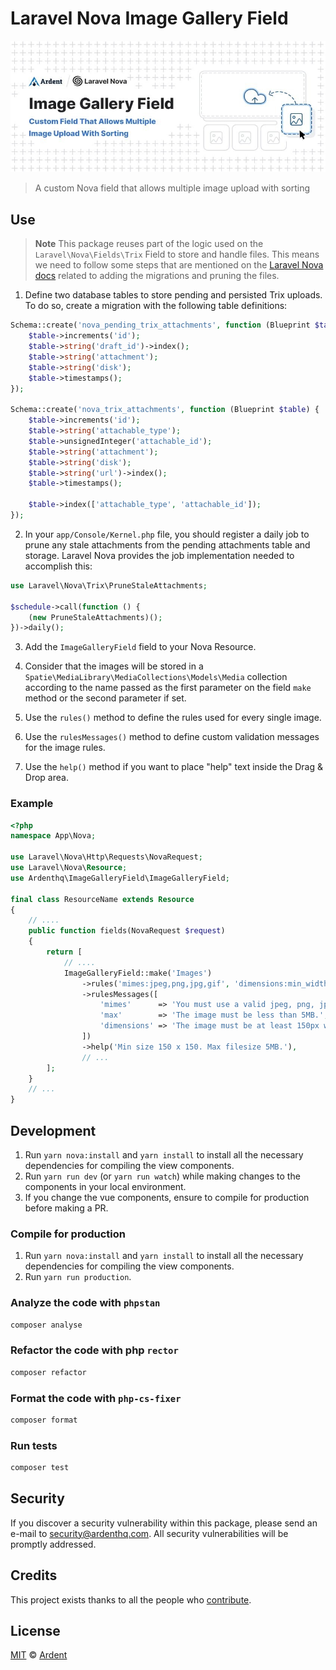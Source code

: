 # Laravel Nova Image Gallery Field

<p align="center">
    <img src="./banner.jpeg" />
</p>

> A custom Nova field that allows multiple image upload with sorting

## Use

> **Note**
> This package reuses part of the logic used on the `Laravel\Nova\Fields\Trix` Field to store and handle files. This means we need to follow some steps that are mentioned on the [Laravel Nova docs](https://nova.laravel.com/docs/1.0/resources/fields.html#file-uploads) related to adding the migrations and pruning the files.

1. Define two database tables to store pending and persisted Trix uploads. To do so, create a migration with the following table definitions:

```php
Schema::create('nova_pending_trix_attachments', function (Blueprint $table) {
    $table->increments('id');
    $table->string('draft_id')->index();
    $table->string('attachment');
    $table->string('disk');
    $table->timestamps();
});

Schema::create('nova_trix_attachments', function (Blueprint $table) {
    $table->increments('id');
    $table->string('attachable_type');
    $table->unsignedInteger('attachable_id');
    $table->string('attachment');
    $table->string('disk');
    $table->string('url')->index();
    $table->timestamps();

    $table->index(['attachable_type', 'attachable_id']);
});
```

2. In your `app/Console/Kernel.php` file, you should register a daily job to prune any stale attachments from the pending attachments table and storage. Laravel Nova provides the job implementation needed to accomplish this:

```php
use Laravel\Nova\Trix\PruneStaleAttachments;

$schedule->call(function () {
    (new PruneStaleAttachments)();
})->daily();
```

3. Add the `ImageGalleryField` field to your Nova Resource.

4. Consider that the images will be stored in a `Spatie\MediaLibrary\MediaCollections\Models\Media` collection according to the name passed as the first parameter on the field `make` method or the second parameter if set.

5. Use the `rules()` method to define the rules used for every single image.

6. Use the `rulesMessages()` method to define custom validation messages for the image rules.

7. Use the `help()` method if you want to place "help" text inside the Drag & Drop area.

### Example

```php
<?php
namespace App\Nova;

use Laravel\Nova\Http\Requests\NovaRequest;
use Laravel\Nova\Resource;
use Ardenthq\ImageGalleryField\ImageGalleryField;

final class ResourceName extends Resource
{
    // ....
    public function fields(NovaRequest $request)
    {
        return [
            // ....
            ImageGalleryField::make('Images')
                ->rules('mimes:jpeg,png,jpg,gif', 'dimensions:min_width=150,min_height=150', 'max:5000')
                ->rulesMessages([
                    'mimes'      => 'You must use a valid jpeg, png, jpg or gif image.',
                    'max'        => 'The image must be less than 5MB.',
                    'dimensions' => 'The image must be at least 150px wide and 150px tall.',
                ])
                ->help('Min size 150 x 150. Max filesize 5MB.'),
                // ...
        ];
    }
    // ...
}
```

## Development

1. Run `yarn nova:install` and `yarn install` to install all the necessary dependencies for compiling the view components.
2. Run `yarn run dev` (or `yarn run watch`) while making changes to the components in your local environment.
3. If you change the vue components, ensure to compile for production before making a PR.

### Compile for production

1. Run `yarn nova:install` and `yarn install` to install all the necessary dependencies for compiling the view components.
2. Run `yarn run production`.

### Analyze the code with `phpstan`

```bash
composer analyse
```

### Refactor the code with php `rector`

```bash
composer refactor
```

### Format the code with `php-cs-fixer`

```bash
composer format
```

### Run tests

```bash
composer test
```

## Security

If you discover a security vulnerability within this package, please send an e-mail to security@ardenthq.com. All security vulnerabilities will be promptly addressed.

## Credits

This project exists thanks to all the people who [contribute](../../contributors).

## License

[MIT](LICENSE) © [Ardent](https://ardenthq.com)
